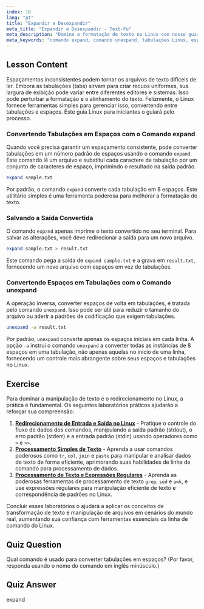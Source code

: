 ```yaml
---
index: 10
lang: "pt"
title: "Expandir e Desexpandir"
meta_title: "Expandir e Desexpandir - Text-Fu"
meta_description: "Domine a formatação de texto no Linux com nosso guia sobre os comandos expand e unexpand. Aprenda a converter tabulações em espaços e espaços em tabulações para layouts de arquivo consistentes."
meta_keywords: "comando expand, comando unexpand, tabulações Linux, espaços Linux, formatação de texto, tutorial Linux, Linux iniciante, guia Linux"
---
```


## Lesson Content

Espaçamentos inconsistentes podem tornar os arquivos de texto difíceis de ler. Embora as tabulações (tabs) sirvam para criar recuos uniformes, sua largura de exibição pode variar entre diferentes editores e sistemas. Isso pode perturbar a formatação e o alinhamento do texto. Felizmente, o Linux fornece ferramentas simples para gerenciar isso, convertendo entre tabulações e espaços. Este guia Linux para iniciantes o guiará pelo processo.

### Convertendo Tabulações em Espaços com o Comando expand

Quando você precisa garantir um espaçamento consistente, pode converter tabulações em um número padrão de espaços usando o comando `expand`. Este comando lê um arquivo e substitui cada caractere de tabulação por um conjunto de caracteres de espaço, imprimindo o resultado na saída padrão.

```bash
expand sample.txt
```

Por padrão, o comando `expand` converte cada tabulação em 8 espaços. Este utilitário simples é uma ferramenta poderosa para melhorar a formatação de texto.

### Salvando a Saída Convertida

O comando `expand` apenas imprime o texto convertido no seu terminal. Para salvar as alterações, você deve redirecionar a saída para um novo arquivo.

```bash
expand sample.txt > result.txt
```

Este comando pega a saída de `expand sample.txt` e a grava em `result.txt`, fornecendo um novo arquivo com espaços em vez de tabulações.

### Convertendo Espaços em Tabulações com o Comando unexpand

A operação inversa, converter espaços de volta em tabulações, é tratada pelo comando `unexpand`. Isso pode ser útil para reduzir o tamanho do arquivo ou aderir a padrões de codificação que exigem tabulações.

```bash
unexpand -a result.txt
```

Por padrão, `unexpand` converte apenas os espaços iniciais em cada linha. A opção `-a` instrui o comando `unexpand` a converter todas as instâncias de 8 espaços em uma tabulação, não apenas aquelas no início de uma linha, fornecendo um controle mais abrangente sobre seus espaços e tabulações no Linux.

## Exercise

Para dominar a manipulação de texto e o redirecionamento no Linux, a prática é fundamental. Os seguintes laboratórios práticos ajudarão a reforçar sua compreensão:

1. **[Redirecionamento de Entrada e Saída no Linux](https://labex.io/pt/labs/comptia-redirecting-input-and-output-in-linux-590840)** - Pratique o controle do fluxo de dados dos comandos, manipulando a saída padrão (stdout), o erro padrão (stderr) e a entrada padrão (stdin) usando operadores como `>` e `>>`.
2. **[Processamento Simples de Texto](https://labex.io/pt/labs/linux-simple-text-processing-18004)** - Aprenda a usar comandos poderosos como `tr`, `col`, `join` e `paste` para manipular e analisar dados de texto de forma eficiente, aprimorando suas habilidades de linha de comando para processamento de dados.
3. **[Processamento de Texto e Expressões Regulares](https://labex.io/pt/labs/linux-text-processing-and-regular-expressions-18003)** - Aprenda as poderosas ferramentas de processamento de texto `grep`, `sed` e `awk`, e use expressões regulares para manipulação eficiente de texto e correspondência de padrões no Linux.

Concluir esses laboratórios o ajudará a aplicar os conceitos de transformação de texto e manipulação de arquivos em cenários do mundo real, aumentando sua confiança com ferramentas essenciais da linha de comando do Linux.

## Quiz Question

Qual comando é usado para converter tabulações em espaços? (Por favor, responda usando o nome do comando em inglês minúsculo.)

## Quiz Answer

expand
